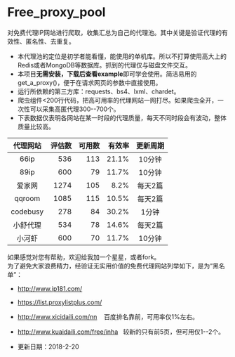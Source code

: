 # Free_proxy_pool
对免费代理IP网站进行爬取，收集汇总为自己的代理池。其中关键是验证代理的有效性、匿名性、去重复。</br>

+ 本代理池的定位是初学者能看懂，能使用的单机库。所以不打算使用高大上的Redis或者MongoDB等数据库。抓到的代理仅与磁盘文件交互。</br>
+ 本项目**无需安装，下载后查看example**即可学会使用。简洁易用的get_a_proxy()，便于在请求网页的参数中直接使用。</br>
+ 运行所依赖的第三方库：requests、bs4、lxml、chardet。</br>
+ 爬虫组件<200行代码，把高可用率的代理网站一网打尽。如果爬虫全开，一次性可以采集高匿代理300--700个。
+ 下表数据仅表明各网站在某一时段的代理质量，每天不同时段会有波动，整体质量比较高。

代理网站|评估数|可用数|有效率|更新周期
:-:|-:|-:|-:|:-:
66ip|536|113|21.1%|10分钟
89ip|600|79|11.7%|10分钟
爱家网|1274|105|8.2%|每天2篇
qqroom|1085|115|10.5%|每天2篇
codebusy|278|84|30.2%|1分钟
小舒代理|534|78|14.6%|每天2篇
小河虾|600|70|11.7%|10分钟

如果感觉对您有帮助，欢迎给我加一个星星，或者fork。</br>
为了避免大家浪费精力，经验证无实用价值的免费代理网站列举如下，是为“黑名单”：</br>
- http://www.ip181.com/

- https://list.proxylistplus.com/
- http://www.xicidaili.com/nn    百度排名靠前，可用率仅1%左右。
- http://www.kuaidaili.com/free/inha     较新的只有前5页，但可用仅1--2个。
- 更新日期：2018-2-20</br>
